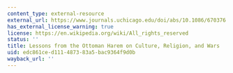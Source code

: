 ```yaml
---
content_type: external-resource
external_url: https://www.journals.uchicago.edu/doi/abs/10.1086/670376
has_external_license_warning: true
license: https://en.wikipedia.org/wiki/All_rights_reserved
status: ''
title: Lessons from the Ottoman Harem on Culture, Religion, and Wars
uid: edc861ce-d111-4873-83a5-bac9364f9d0b
wayback_url: ''
---
```

